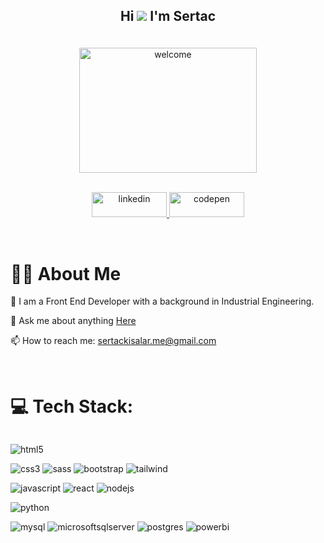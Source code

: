 


<!-- Title -->
## <div align="center" > <p> Hi <img src="https://raw.githubusercontent.com/MartinHeinz/MartinHeinz/master/wave.gif" style="max-width: 100%; display: inline-block; width=20; height=20; " data-target="animated-image.originalImage"> I'm Sertac  </p> </div>


<br>
<!-- Title Picture -->

<div align="center" >
   <img src="https://private-user-images.githubusercontent.com/110279624/336291492-ed75bded-37ed-4dfa-8cea-5fc968d257de.gif?jwt=eyJhbGciOiJIUzI1NiIsInR5cCI6IkpXVCJ9.eyJpc3MiOiJnaXRodWIuY29tIiwiYXVkIjoicmF3LmdpdGh1YnVzZXJjb250ZW50LmNvbSIsImtleSI6ImtleTUiLCJleHAiOjE3MTc0NzEwODcsIm5iZiI6MTcxNzQ3MDc4NywicGF0aCI6Ii8xMTAyNzk2MjQvMzM2MjkxNDkyLWVkNzViZGVkLTM3ZWQtNGRmYS04Y2VhLTVmYzk2OGQyNTdkZS5naWY_WC1BbXotQWxnb3JpdGhtPUFXUzQtSE1BQy1TSEEyNTYmWC1BbXotQ3JlZGVudGlhbD1BS0lBVkNPRFlMU0E1M1BRSzRaQSUyRjIwMjQwNjA0JTJGdXMtZWFzdC0xJTJGczMlMkZhd3M0X3JlcXVlc3QmWC1BbXotRGF0ZT0yMDI0MDYwNFQwMzEzMDdaJlgtQW16LUV4cGlyZXM9MzAwJlgtQW16LVNpZ25hdHVyZT04MWY2ZmI4NTJkNGQ1YzMyNGE4MDIyYmE5NzM0MjBjYTg0NWViODYxOGY1YzcyZWU5NWEyOWRkNGQzY2E3NTRkJlgtQW16LVNpZ25lZEhlYWRlcnM9aG9zdCZhY3Rvcl9pZD0wJmtleV9pZD0wJnJlcG9faWQ9MCJ9.iGoaijhB1ZLDHDzdgCNbEGWQZ0fjiwmJ3qF8a_jDYX0" width="75%" height="200" title="welcome">
</div>

<br>
<!-- LinkedIn and CodePen Links -->

<p align="center">
      <a href="https://www.linkedin.com/in/sertac-kisalar">
    <img src="https://img.shields.io/badge/linkedin-0A66C2?style=for-the-badge&logo=linkedin&logoColor=white" alt="linkedin" width="120" height="40">
  </a>
    <a href="https://codepen.io/srtcode">
      <img src="https://img.shields.io/badge/Codepen-000000?style=for-the-badge&logo=codepen&logoColor=white" alt="codepen" width="120" height="40">
    </a>
</p>


<br>
<!-- About Me -->

#  :man_technologist: About Me 

 💼  I am a Front End Developer with a background in Industrial Engineering.       
 
 💬  Ask me about anything [Here](https://github.com/sertackisalar/sertackisalar/issues)

 📫  How to reach me: [sertackisalar.me@gmail.com](mailto:sertackisalar.me@gmail.com)

<br>
<!-- Tech Area -->

# 💻 Tech Stack:
<div style="display: flex; justify-content: space-between;">
  <div style="flex: 1;">
    <p style="text-align: left;">
      <img src="https://img.shields.io/badge/html5-%23E34F26.svg?style=for-the-badge&logo=html5&logoColor=white" alt="html5">
    </p>
    <p style="text-align: left;">
      <img src="https://img.shields.io/badge/css3-%231572B6.svg?style=for-the-badge&logo=css3&logoColor=white" alt="css3">
      <img src="https://img.shields.io/badge/SASS-hotpink.svg?style=for-the-badge&logo=SASS&logoColor=white" alt="sass">
      <img src="https://img.shields.io/badge/bootstrap-%238511FA.svg?style=for-the-badge&logo=bootstrap&logoColor=white" alt="bootstrap">
      <img src="https://img.shields.io/badge/tailwind-%2338B2AC.svg?style=for-the-badge&logo=tailwind-css&logoColor=white" alt="tailwind">
    </p>
    <p style="text-align: left;">
      <img src="https://img.shields.io/badge/javascript-%23323330.svg?style=for-the-badge&logo=javascript&logoColor=%23F7DF1E" alt="javascript">
      <img src="https://img.shields.io/badge/react-%2320232a.svg?style=for-the-badge&logo=react&logoColor=%2361DAFB" alt="react">
      <img src="https://img.shields.io/badge/node.js-6DA55F?style=for-the-badge&logo=node.js&logoColor=white" alt="nodejs">
    </p>
    <p style="text-align: left;">
      <img src="https://img.shields.io/badge/python-3670A0?style=for-the-badge&logo=python&logoColor=ffdd54" alt="python">
    </p>
    <p style="text-align: left;">
      <img src="https://img.shields.io/badge/mysql-%2300000f.svg?style=for-the-badge&logo=mysql&logoColor=white" alt="mysql">
      <img src="https://img.shields.io/badge/MS%20SQL-CC2927?style=for-the-badge&logo=microsoft%20sql%20server&logoColor=white" alt="microsoftsqlserver">
      <img src="https://img.shields.io/badge/postgres-%23316192.svg?style=for-the-badge&logo=postgresql&logoColor=white" alt="postgres">
      <img src="https://img.shields.io/badge/power_bi-F2C811?style=for-the-badge&logo=powerbi&logoColor=black" alt="powerbi">
    </p>
  </div>
  
<!-- Status  And Languages -->
<!--  <div style="flex: 1;">
<    <div style="text-align: center;">
      <img src="https://github-readme-stats.vercel.app/api?username=maurodesouza&hide_title=false&hide_rank=false&show_icons=true&include_all_commits=true&count_private=true&disable_animations=false&theme=dracula&locale=en&hide_border=false" height="150" alt="stats graph"  />
    </div>
    <div style="text-align: center;">
      <img src="https://github-readme-stats.vercel.app/api/top-langs?username=maurodesouza&locale=en&hide_title=false&layout=compact&card_width=320&langs_count=5&theme=dracula&hide_border=false" height="150" alt="languages graph"  />
    </div>
  </div>
</div>

 -->







###





